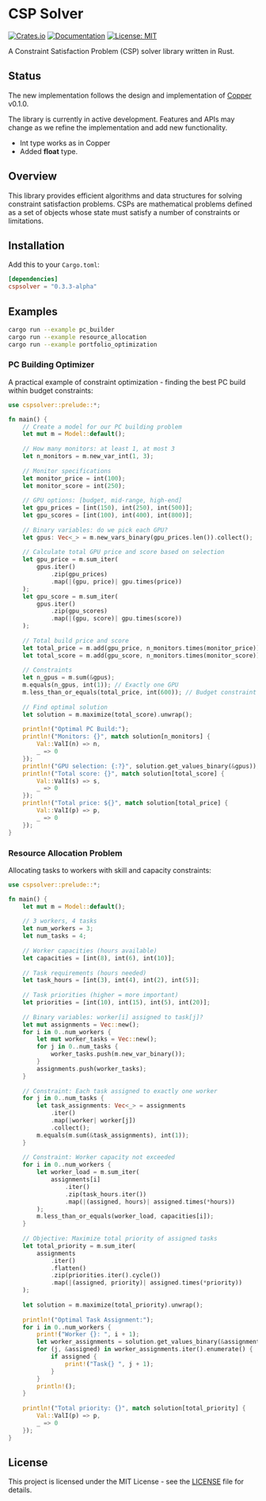 # CSP Solver

[![Crates.io](https://img.shields.io/crates/v/cspsolver.svg?color=blue)](https://crates.io/crates/cspsolver)
[![Documentation](https://docs.rs/cspsolver/badge.svg)](https://docs.rs/cspsolver)
[![License: MIT](https://img.shields.io/badge/License-MIT-blue.svg)](https://opensource.org/licenses/MIT)

A Constraint Satisfaction Problem (CSP) solver library written in Rust.


## Status

The new implementation follows the design and implementation of [Copper](https://docs.rs/copper/0.1.0/copper/) v0.1.0.

The library is currently in active development. Features and APIs may change as we refine the implementation and add new functionality.

- Int type works as in Copper
- Added **float** type.

## Overview

This library provides efficient algorithms and data structures for solving constraint satisfaction problems. CSPs are mathematical problems defined as a set of objects whose state must satisfy a number of constraints or limitations.


## Installation

Add this to your `Cargo.toml`:

```toml
[dependencies]
cspsolver = "0.3.3-alpha"
```

## Examples

```bash
cargo run --example pc_builder
cargo run --example resource_allocation
cargo run --example portfolio_optimization
```

### PC Building Optimizer

A practical example of constraint optimization - finding the best PC build within budget constraints:

```rust
use cspsolver::prelude::*;

fn main() {
    // Create a model for our PC building problem
    let mut m = Model::default();
    
    // How many monitors: at least 1, at most 3
    let n_monitors = m.new_var_int(1, 3);
    
    // Monitor specifications
    let monitor_price = int(100);
    let monitor_score = int(250);
    
    // GPU options: [budget, mid-range, high-end]
    let gpu_prices = [int(150), int(250), int(500)];
    let gpu_scores = [int(100), int(400), int(800)];
    
    // Binary variables: do we pick each GPU?
    let gpus: Vec<_> = m.new_vars_binary(gpu_prices.len()).collect();
    
    // Calculate total GPU price and score based on selection
    let gpu_price = m.sum_iter(
        gpus.iter()
            .zip(gpu_prices)
            .map(|(gpu, price)| gpu.times(price))
    );
    let gpu_score = m.sum_iter(
        gpus.iter()
            .zip(gpu_scores)
            .map(|(gpu, score)| gpu.times(score))
    );
    
    // Total build price and score
    let total_price = m.add(gpu_price, n_monitors.times(monitor_price));
    let total_score = m.add(gpu_score, n_monitors.times(monitor_score));
    
    // Constraints
    let n_gpus = m.sum(&gpus);
    m.equals(n_gpus, int(1)); // Exactly one GPU
    m.less_than_or_equals(total_price, int(600)); // Budget constraint
    
    // Find optimal solution
    let solution = m.maximize(total_score).unwrap();
    
    println!("Optimal PC Build:");
    println!("Monitors: {}", match solution[n_monitors] { 
        Val::ValI(n) => n,
        _ => 0
    });
    println!("GPU selection: {:?}", solution.get_values_binary(&gpus));
    println!("Total score: {}", match solution[total_score] { 
        Val::ValI(s) => s,
        _ => 0
    });
    println!("Total price: ${}", match solution[total_price] { 
        Val::ValI(p) => p,
        _ => 0
    });
}
```

### Resource Allocation Problem

Allocating tasks to workers with skill and capacity constraints:

```rust
use cspsolver::prelude::*;

fn main() {
    let mut m = Model::default();
    
    // 3 workers, 4 tasks
    let num_workers = 3;
    let num_tasks = 4;
    
    // Worker capacities (hours available)
    let capacities = [int(8), int(6), int(10)];
    
    // Task requirements (hours needed)
    let task_hours = [int(3), int(4), int(2), int(5)];
    
    // Task priorities (higher = more important)
    let priorities = [int(10), int(15), int(5), int(20)];
    
    // Binary variables: worker[i] assigned to task[j]?
    let mut assignments = Vec::new();
    for i in 0..num_workers {
        let mut worker_tasks = Vec::new();
        for j in 0..num_tasks {
            worker_tasks.push(m.new_var_binary());
        }
        assignments.push(worker_tasks);
    }
    
    // Constraint: Each task assigned to exactly one worker
    for j in 0..num_tasks {
        let task_assignments: Vec<_> = assignments
            .iter()
            .map(|worker| worker[j])
            .collect();
        m.equals(m.sum(&task_assignments), int(1));
    }
    
    // Constraint: Worker capacity not exceeded
    for i in 0..num_workers {
        let worker_load = m.sum_iter(
            assignments[i]
                .iter()
                .zip(task_hours.iter())
                .map(|(assigned, hours)| assigned.times(*hours))
        );
        m.less_than_or_equals(worker_load, capacities[i]);
    }
    
    // Objective: Maximize total priority of assigned tasks
    let total_priority = m.sum_iter(
        assignments
            .iter()
            .flatten()
            .zip(priorities.iter().cycle())
            .map(|(assigned, priority)| assigned.times(*priority))
    );
    
    let solution = m.maximize(total_priority).unwrap();
    
    println!("Optimal Task Assignment:");
    for i in 0..num_workers {
        print!("Worker {}: ", i + 1);
        let worker_assignments = solution.get_values_binary(&assignments[i]);
        for (j, &assigned) in worker_assignments.iter().enumerate() {
            if assigned {
                print!("Task{} ", j + 1);
            }
        }
        println!();
    }
    
    println!("Total priority: {}", match solution[total_priority] {
        Val::ValI(p) => p,
        _ => 0
    });
}
```


## License

This project is licensed under the MIT License - see the [LICENSE](LICENSE) file for details.

